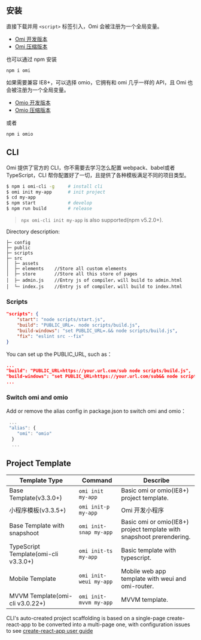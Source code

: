 ## 安装  

直接下载并用 `<script>` 标签引入，Omi 会被注册为一个全局变量。

* [Omi 开发版本](https://unpkg.com/omi@latest/dist/omi.js)
* [Omi 压缩版本](https://unpkg.com/omi@latest/dist/omi.min.js)

也可以通过 npm 安装

```
npm i omi
```

如果需要兼容 IE8+，可以选择 omio，它拥有和 omi 几乎一样的 API，且 Omi 也会被注册为一个全局变量。

* [Omio 开发版本](https://unpkg.com/omio@latest/dist/omi.js)
* [Omio 压缩版本](https://unpkg.com/omi@latest/dist/omi.min.js)

或者

```
npm i omio
```

## CLI

Omi 提供了官方的 CLI，你不需要去学习怎么配置 webpack、babel或者 TypeScript，CLI 帮你配置好了一切，且提供了各种模板满足不同的项目类型。

```bash
$ npm i omi-cli -g     # install cli
$ omi init my-app      # init project
$ cd my-app            
$ npm start            # develop
$ npm run build        # release
```

> `npx omi-cli init my-app` is also supported(npm v5.2.0+).

Directory description:

```
├─ config
├─ public
├─ scripts
├─ src
│  ├─ assets
│  ├─ elements    //Store all custom elements
│  ├─ store       //Store all this store of pages
│  ├─ admin.js    //Entry js of compiler，will build to admin.html
│  └─ index.js    //Entry js of compiler，will build to index.html
```


### Scripts

```json
"scripts": {
    "start": "node scripts/start.js",
    "build": "PUBLIC_URL=. node scripts/build.js",
    "build-windows": "set PUBLIC_URL=.&& node scripts/build.js",
    "fix": "eslint src --fix"
}
```

You can set up the PUBLIC_URL, such as：

```json
...
"build": "PUBLIC_URL=https://your.url.com/sub node scripts/build.js",
"build-windows": "set PUBLIC_URL=https://your.url.com/sub&& node scripts/build.js",
...
```

### Switch omi and omio

Add or remove the alias config in package.json to switch omi and omio：

```js
 ...
 "alias": {
    "omi": "omio"
  }
  ...
```

## Project Template

| **Template Type**|  **Command**|  **Describe**|
| ------------ |  -----------|  ----------------- |
|Base Template(v3.3.0+)|`omi init my-app`| Basic omi or omio(IE8+) project template.|
|小程序模板(v3.3.5+)|`omi init-p my-app`| Omi 开发小程序 |
|Base Template with snapshoot|`omi init-snap my-app`| Basic omi or omio(IE8+) project template with snapshoot prerendering.|
|TypeScript Template(omi-cli v3.3.0+)|`omi init-ts my-app`|Basic template with typescript.|
|Mobile Template|`omi init-weui my-app`| Mobile web app template with weui and omi-router.|
|MVVM Template(omi-cli v3.0.22+)|`omi init-mvvm my-app`  |MVVM template.|

CLI's auto-created project scaffolding is based on a single-page create-react-app to be converted into a multi-page one, with configuration issues to see [create-react-app user guide](https://facebook.github.io/create-react-app/docs/getting-started)